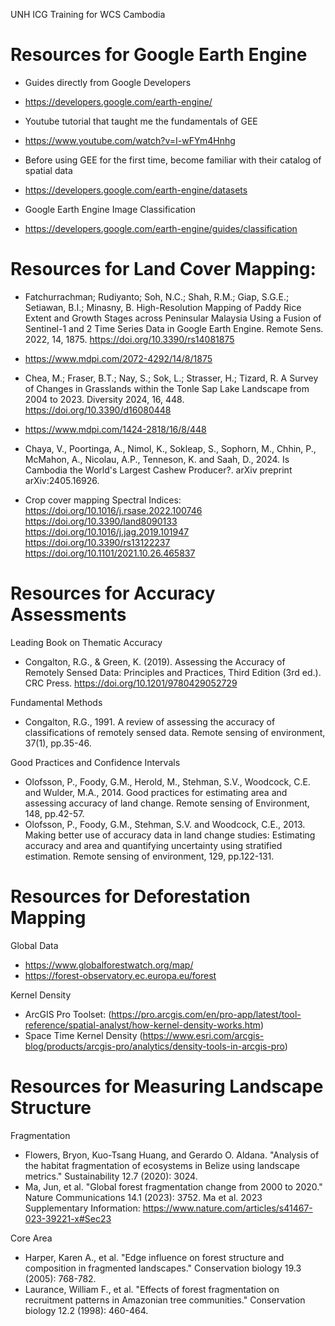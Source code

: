 UNH ICG Training for WCS Cambodia

# **Resources for Google Earth Engine**
- Guides directly from Google Developers
-   https://developers.google.com/earth-engine/
  
- Youtube tutorial that taught me the fundamentals of GEE
-   https://www.youtube.com/watch?v=I-wFYm4Hnhg

- Before using GEE for the first time, become familiar with their catalog of spatial data
-   https://developers.google.com/earth-engine/datasets

- Google Earth Engine Image Classification
-   https://developers.google.com/earth-engine/guides/classification

# **Resources for Land Cover Mapping:**

- Fatchurrachman; Rudiyanto; Soh, N.C.; Shah, R.M.; Giap, S.G.E.; Setiawan, B.I.; Minasny, B. High-Resolution Mapping of Paddy Rice Extent and Growth Stages across Peninsular Malaysia Using a Fusion of Sentinel-1 and 2 Time Series Data in Google Earth Engine. Remote Sens. 2022, 14, 1875. https://doi.org/10.3390/rs14081875
-   https://www.mdpi.com/2072-4292/14/8/1875

-   Chea, M.; Fraser, B.T.; Nay, S.; Sok, L.; Strasser, H.; Tizard, R. A Survey of Changes in Grasslands within the Tonle Sap Lake Landscape from 2004 to 2023. Diversity 2024, 16, 448. https://doi.org/10.3390/d16080448
-    https://www.mdpi.com/1424-2818/16/8/448

- Chaya, V., Poortinga, A., Nimol, K., Sokleap, S., Sophorn, M., Chhin, P., McMahon, A., Nicolau, A.P., Tenneson, K. and Saah, D., 2024. Is Cambodia the World's Largest Cashew Producer?. arXiv preprint arXiv:2405.16926.

- Crop cover mapping Spectral Indices:
    https://doi.org/10.1016/j.rsase.2022.100746
    https://doi.org/10.3390/land8090133
    https://doi.org/10.1016/j.jag.2019.101947
    https://doi.org/10.3390/rs13122237
    https://doi.org/10.1101/2021.10.26.465837


# **Resources for Accuracy Assessments**
Leading Book on Thematic Accuracy
- Congalton, R.G., & Green, K. (2019). Assessing the Accuracy of Remotely Sensed Data: Principles and Practices, Third Edition (3rd ed.). CRC Press. https://doi.org/10.1201/9780429052729

Fundamental Methods
- Congalton, R.G., 1991. A review of assessing the accuracy of classifications of remotely sensed data. Remote sensing of environment, 37(1), pp.35-46.

Good Practices and Confidence Intervals
- Olofsson, P., Foody, G.M., Herold, M., Stehman, S.V., Woodcock, C.E. and Wulder, M.A., 2014. Good practices for estimating area and assessing accuracy of land change. Remote sensing of Environment, 148, pp.42-57.
- Olofsson, P., Foody, G.M., Stehman, S.V. and Woodcock, C.E., 2013. Making better use of accuracy data in land change studies: Estimating accuracy and area and quantifying uncertainty using stratified estimation. Remote sensing of environment, 129, pp.122-131.


# **Resources for Deforestation Mapping**
Global Data
- https://www.globalforestwatch.org/map/
- https://forest-observatory.ec.europa.eu/forest

Kernel Density
- ArcGIS Pro Toolset: (https://pro.arcgis.com/en/pro-app/latest/tool-reference/spatial-analyst/how-kernel-density-works.htm)
- Space Time Kernel Density (https://www.esri.com/arcgis-blog/products/arcgis-pro/analytics/density-tools-in-arcgis-pro)

# **Resources for Measuring Landscape Structure**
Fragmentation
- Flowers, Bryon, Kuo-Tsang Huang, and Gerardo O. Aldana. "Analysis of the habitat fragmentation of ecosystems in Belize using landscape metrics." Sustainability 12.7 (2020): 3024.
- Ma, Jun, et al. "Global forest fragmentation change from 2000 to 2020." Nature Communications 14.1 (2023): 3752.
Ma et al. 2023 Supplementary Information: https://www.nature.com/articles/s41467-023-39221-x#Sec23 

Core Area
- Harper, Karen A., et al. "Edge influence on forest structure and composition in fragmented landscapes." Conservation biology 19.3 (2005): 768-782.
- Laurance, William F., et al. "Effects of forest fragmentation on recruitment patterns in Amazonian tree communities." Conservation biology 12.2 (1998): 460-464.
